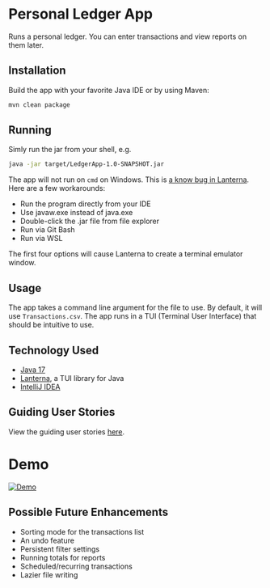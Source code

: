 # Personal Ledger App

Runs a personal ledger. You can enter transactions and view reports on them later.

## Installation

Build the app with your favorite Java IDE or by using Maven:
```bash
mvn clean package
```

## Running

Simly run the jar from your shell, e.g.
```bash
java -jar target/LedgerApp-1.0-SNAPSHOT.jar
```

The app will not run on `cmd` on Windows. This is [a know bug in Lanterna](https://github.com/mabe02/lanterna/issues/593).
Here are a few workarounds:

- Run the program directly from your IDE
- Use javaw.exe instead of java.exe
- Double-click the .jar file from file explorer
- Run via Git Bash
- Run via WSL

The first four options will cause Lanterna to create a terminal emulator window.

## Usage

The app takes a command line argument for the file to use. By default, it will use `Transactions.csv`.
The app runs in a TUI (Terminal User Interface) that should be intuitive to use.

## Technology Used

- [Java 17](https://www.oracle.com/java/technologies/javase/jdk17-archive-downloads.html)
- [Lanterna](https://github.com/mabe02/lanterna), a TUI library for Java
- [IntelliJ IDEA](https://www.jetbrains.com/idea/)

## Guiding User Stories

View the guiding user stories [here](https://github.com/users/Benjamin-Bergman/projects/2).

# Demo

[![Demo](https://asciinema.org/a/rGIYM7Xyx08iWrlqX441u4thv.svg)](https://asciinema.org/a/rGIYM7Xyx08iWrlqX441u4thv?startAt=10&autoplay=1)

## Possible Future Enhancements

- Sorting mode for the transactions list
- An undo feature
- Persistent filter settings
- Running totals for reports
- Scheduled/recurring transactions
- Lazier file writing
